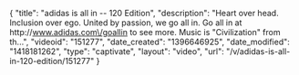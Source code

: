 {
    "title": "adidas is all in -- 120 Edition",
    "description": "Heart over head. Inclusion over ego. United by passion, we go all in. Go all in at http:\/\/www.adidas.com\/goallin to see more. Music is \"Civilization\" from th...",
    "videoid": "151277",
    "date_created": "1396646925",
    "date_modified": "1418181262",
    "type": "captivate",
    "layout": "video",
    "url": "\/v\/adidas-is-all-in-120-edition\/151277"
}
